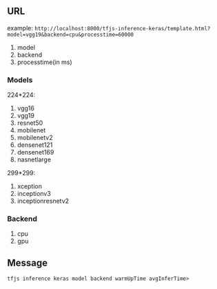 ## URL

example: `http://localhost:8000/tfjs-inference-keras/template.html?model=vgg19&backend=cpu&processtime=60000`

1. model
2. backend
3. processtime(in ms)

### Models

224*224:

1. vgg16
2. vgg19
3. resnet50
4. mobilenet
5. mobilenetv2
6. densenet121
7. densenet169
8. nasnetlarge

299*299:

1. xception
2. inceptionv3
3. inceptionresnetv2

### Backend

1. cpu
2. gpu

## Message

`tfjs inference keras model backend warmUpTime avgInferTime>`

